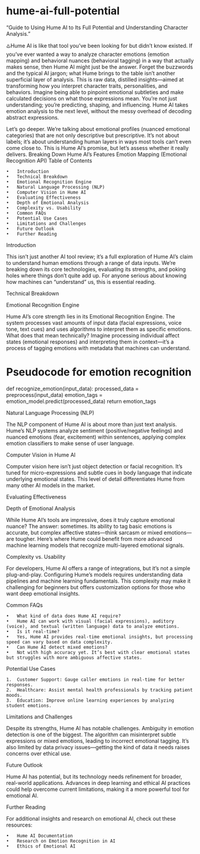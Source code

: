 # hume-ai-full-potential
“Guide to Using Hume AI to Its Full Potential and Understanding Character Analysis.”

♨️Hume AI is like that tool you’ve been looking for but didn’t know existed. If you’ve ever wanted a way to analyze character emotions (emotion mapping) and behavioral nuances (behavioral tagging) in a way that actually makes sense, then Hume AI might just be the answer. Forget the buzzwords and the typical AI jargon; what Hume brings to the table isn’t another superficial layer of analysis. This is raw data, distilled insights—aimed at transforming how you interpret character traits, personalities, and behaviors. Imagine being able to pinpoint emotional subtleties and make calculated decisions on what those expressions mean. You’re not just understanding; you’re predicting, shaping, and influencing. Hume AI takes emotion analysis to the next level, without the messy overhead of decoding abstract expressions.

Let’s go deeper. We’re talking about emotional profiles (nuanced emotional categories) that are not only descriptive but prescriptive. It’s not about labels; it’s about understanding human layers in ways most tools can’t even come close to. This is Hume AI’s promise, but let’s assess whether it really delivers.
Breaking Down Hume AI’s Features
Emotion Mapping (Emotional Recognition API)
Table of Contents

	•	Introduction
	•	Technical Breakdown
	•	Emotional Recognition Engine
	•	Natural Language Processing (NLP)
	•	Computer Vision in Hume AI
	•	Evaluating Effectiveness
	•	Depth of Emotional Analysis
	•	Complexity vs. Usability
	•	Common FAQs
	•	Potential Use Cases
	•	Limitations and Challenges
	•	Future Outlook
	•	Further Reading

Introduction

This isn’t just another AI tool review; it’s a full exploration of Hume AI’s claim to understand human emotions through a range of data inputs. We’re breaking down its core technologies, evaluating its strengths, and poking holes where things don’t quite add up. For anyone serious about knowing how machines can “understand” us, this is essential reading.

Technical Breakdown

Emotional Recognition Engine

Hume AI’s core strength lies in its Emotional Recognition Engine. The system processes vast amounts of input data (facial expressions, voice tone, text cues) and uses algorithms to interpret them as specific emotions. What does that mean technically? Imagine processing individual affect states (emotional responses) and interpreting them in context—it’s a process of tagging emotions with metadata that machines can understand.

# Pseudocode for emotion recognition
def recognize_emotion(input_data):
    processed_data = preprocess(input_data)
    emotion_tags = emotion_model.predict(processed_data)
    return emotion_tags

Natural Language Processing (NLP)

The NLP component of Hume AI is about more than just text analysis. Hume’s NLP systems analyze sentiment (positive/negative feelings) and nuanced emotions (fear, excitement) within sentences, applying complex emotion classifiers to make sense of user language.

Computer Vision in Hume AI

Computer vision here isn’t just object detection or facial recognition. It’s tuned for micro-expressions and subtle cues in body language that indicate underlying emotional states. This level of detail differentiates Hume from many other AI models in the market.

Evaluating Effectiveness

Depth of Emotional Analysis

While Hume AI’s tools are impressive, does it truly capture emotional nuance? The answer: sometimes. Its ability to tag basic emotions is accurate, but complex affective states—think sarcasm or mixed emotions—are tougher. Here’s where Hume could benefit from more advanced machine learning models that recognize multi-layered emotional signals.

Complexity vs. Usability

For developers, Hume AI offers a range of integrations, but it’s not a simple plug-and-play. Configuring Hume’s models requires understanding data pipelines and machine learning fundamentals. This complexity may make it challenging for beginners but offers customization options for those who want deep emotional insights.

Common FAQs

	•	What kind of data does Hume AI require?
	•	Hume AI can work with visual (facial expressions), auditory (voice), and textual (written language) data to analyze emotions.
	•	Is it real-time?
	•	Yes, Hume AI provides real-time emotional insights, but processing speed can vary based on data complexity.
	•	Can Hume AI detect mixed emotions?
	•	Not with high accuracy yet. It’s best with clear emotional states but struggles with more ambiguous affective states.

Potential Use Cases

	1.	Customer Support: Gauge caller emotions in real-time for better responses.
	2.	Healthcare: Assist mental health professionals by tracking patient moods.
	3.	Education: Improve online learning experiences by analyzing student emotions.

Limitations and Challenges

Despite its strengths, Hume AI has notable challenges. Ambiguity in emotion detection is one of the biggest. The algorithm can misinterpret subtle expressions or mixed emotions, leading to incorrect emotional tagging. It’s also limited by data privacy issues—getting the kind of data it needs raises concerns over ethical use.

Future Outlook

Hume AI has potential, but its technology needs refinement for broader, real-world applications. Advances in deep learning and ethical AI practices could help overcome current limitations, making it a more powerful tool for emotional AI.

Further Reading

For additional insights and research on emotional AI, check out these resources:

	•	Hume AI Documentation
	•	Research on Emotion Recognition in AI
	•	Ethics of Emotional AI




